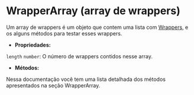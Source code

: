 # WrapperArray (array de wrappers)

Um array de wrappers é um objeto que contem uma lista com [Wrappers](../wrapper/README.md), e os alguns métodos para testar esses wrappers.

- **Propriedades:**

`length` `number`: O número de wrappers contidos nesse array.

- **Métodos:**

Nessa documentação você tem uma lista detalhada dos métodos apresentados na seção WrapperArray.
